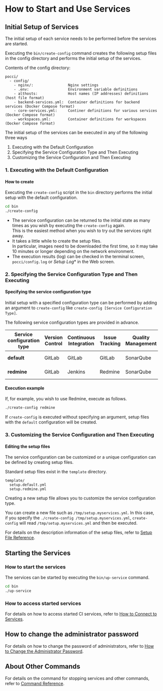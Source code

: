 ﻿How to Start and Use Services
=============================

Initial Setup of Services
-------------------------
The initial setup of each service needs to be performed before the services are started.

Executing the `bin/create-config` command creates
the following setup files in the config directory
and performs the initial setup of the services.

Contents of the config directory:
```
pocci/
  - config/
    - nginx/:                Nginx settings
    - .env:                  Environment variable definitions
    - althosts:              Host names (IP addresses) definitions (host file format)
    - backend-services.yml:  Container definitions for backend services (Docker Compose format)
    - core-services.yml:     Continer definitions for various services (Docker Compose format)
    - workspaces.yml:        Container definitions for workspaces (Docker Compose format)
```

The initial setup of the services can be executed in any of the following three ways

1. Executing with the Default Configuration
2. Specifying the Service Configuration Type and Then Executing
3. Customizing the Service Configuration and Then Executing



### 1. Executing with the Default Configuration
#### How to create
Executing the `create-config` script in the `bin` directory
performs the initial setup with the default configuration.

```bash
cd bin
./create-config
```

*   The service configuration can be returned to the initial state as many times as you wish by executing the `create-config` again.  
    This is the easiest method when you wish to try out the services right away.
*   It takes a little while to create the setup files.  
    In particular, images need to be downloaded the first time, so it may take
    10 minutes or longer depending on the network environment.
*   The execution results (log) can be checked in the terminal screen, `pocci/config.log` or *Setup Log** in the Web screen.


### 2. Specifying the Service Configuration Type and Then Executing

#### Specifying the service configuration type
Initial setup with a specified configuration type can 
be performed by adding an argument to
`create-config` like `create-config [Service Configuration Type]`.

The following service configuration types are provided in advance.

Service configuration type | Version Control | Continuous Integration | Issue Tracking | Quality Management | User Account Management
-------------------------- | --------------- | ---------------------- | -------------- | ------------------ | -----------------------
**default**                | GitLab          | GitLab                 | GitLab         | SonarQube          | Account Center
**redmine**                | GitLab          | Jenkins                | Redmine        | SonarQube          | Account Center


#### Execution example
If, for example, you wish to use Redmine, execute as follows.

```bash
./create-config redmine
```

If `create-config` is executed without specifying an argument, setup files with the `default` configuration will be created.



### 3. Customizing the Service Configuration and Then Executing

#### Editing the setup files

The service configuration can be customized or a unique configuration can be defined
by creating setup files.

Standard setup files exist in the `template` directory.

```
template/
  setup.default.yml
  setup.redmine.yml
```

Creating a new setup file allows you to
customize the service configuration type.

You can create a new file such as `/tmp/setup.myservices.yml`.
In this case, if you specify the `./create-config /tmp/setup.myservices.yml`,
`create-config` will read `/tmp/setup.myservices.yml` and then be executed.

For details on the description information of the setup files,
refer to [Setup File Reference](./setup-yml.en.md). 



Starting the Services
---------------------
### How to start the services
The services can be started by executing the `bin/up-service` command.

```bash
cd bin
./up-service
```

### How to access started services
For details on how to access started CI services,
refer to [How to Connect to Services](./access.en.md).


How to change the administrator password
----------------------------------------
For details on how to change the password of administrators,
refer to [How to Change the Administrator Password](./change-admin-password.en.md).


About Other Commands
--------------------
For details on the command for stopping services and other commands,
refer to [Command Reference](./command.en.md).

